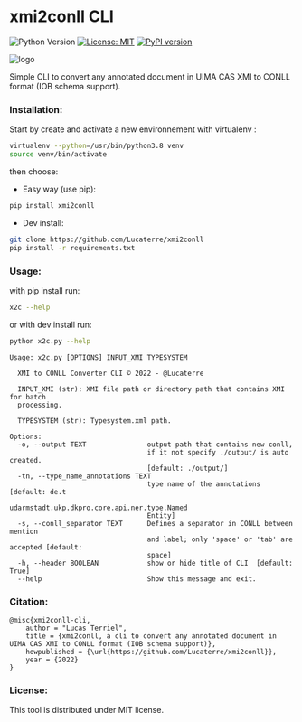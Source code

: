 # xmi2conll CLI

![Python Version](https://img.shields.io/badge/Python-%3E%3D%203.8-%2313aab7) [![License: MIT](https://img.shields.io/badge/License-MIT-yellow.svg)](https://opensource.org/licenses/MIT) [![PyPI version](https://badge.fury.io/py/xmi2conll.svg)](https://badge.fury.io/py/xmi2conll)

![logo](./docs/x2c_logo.png)

Simple CLI to convert any annotated document in UIMA CAS XMI to CONLL format (IOB schema support).

### Installation:

Start by create and activate a new environnement with virtualenv : 

```bash
virtualenv --python=/usr/bin/python3.8 venv
source venv/bin/activate
```

then choose:

- Easy way (use pip):

```bash
pip install xmi2conll
```

- Dev install:

```bash
git clone https://github.com/Lucaterre/xmi2conll
pip install -r requirements.txt
```


### Usage:

with pip install run:
```bash
x2c --help
```

or with dev install run:
```bash
python x2c.py --help
```

```
Usage: x2c.py [OPTIONS] INPUT_XMI TYPESYSTEM

  XMI to CONLL Converter CLI © 2022 - @Lucaterre

  INPUT_XMI (str): XMI file path or directory path that contains XMI for batch
  processing.

  TYPESYSTEM (str): Typesystem.xml path.

Options:
  -o, --output TEXT               output path that contains new conll, 
                                  if it not specify ./output/ is auto created.
                                  [default: ./output/]
  -tn, --type_name_annotations TEXT
                                  type name of the annotations  [default: de.t
                                  udarmstadt.ukp.dkpro.core.api.ner.type.Named
                                  Entity]
  -s, --conll_separator TEXT      Defines a separator in CONLL between mention
                                  and label; only 'space' or 'tab' are accepted [default:
                                  space]
  -h, --header BOOLEAN            show or hide title of CLI  [default: True]
  --help                          Show this message and exit.

```

### Citation:

```
@misc{xmi2conll-cli,
    author = "Lucas Terriel",
    title = {xmi2conll, a cli to convert any annotated document in UIMA CAS XMI to CONLL format (IOB schema support)},
    howpublished = {\url{https://github.com/Lucaterre/xmi2conll}},
    year = {2022}
}
```

### License:

This tool is distributed under MIT license.
